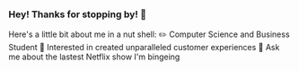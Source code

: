 ### Hey! Thanks for stopping by! 👋

<!--
**AnjanaSomar/AnjanaSomar** is a ✨ _special_ ✨ repository because its `README.md` (this file) appears on your GitHub profile.

Here are some ideas to get you started:

- 🔭 I’m currently working on ...
- 🌱 I’m currently learning ...
- 👯 I’m looking to collaborate on ...
- 🤔 I’m looking for help with ...
- 💬 Ask me about ...
- 📫 How to reach me: ...
- 😄 Pronouns: ...
- ⚡ Fun fact: ...
-->
Here's a little bit about me in a nut shell:
:pencil2: Computer Science and Business Student
🤔 Interested in created unparalleled customer experiences
💬 Ask me about the lastest Netflix show I'm bingeing
